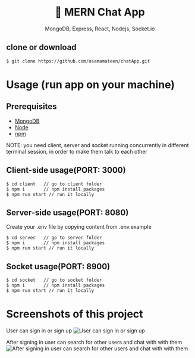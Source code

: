 <h1 align="center">
💬 MERN Chat App
</h1>
<p align="center">
MongoDB, Express, React, Nodejs, Socket.io
</p>


## clone or download
```terminal
$ git clone https://github.com/osamamateen/chatApp.git
```


# Usage (run app on your machine)

## Prerequisites
- [MongoDB](https://gist.github.com/nrollr/9f523ae17ecdbb50311980503409aeb3)
- [Node](https://nodejs.org/en/download/) 
- [npm](https://nodejs.org/en/download/package-manager/)

NOTE: you need client, server and socket running concurrently in different terminal session, in order to make them talk to each other

## Client-side usage(PORT: 3000)
```terminal
$ cd client   // go to client folder
$ npm i       // npm install packages
$ npm run start // run it locally
```

## Server-side usage(PORT: 8080)
Create your .env file by copying content from .env.example
```terminal
$ cd server   // go to server folder
$ npm i       // npm install packages
$ npm run start // run it locally
```


## Socket usage(PORT: 8900)

```terminal
$ cd socket   // go to socket folder
$ npm i       // npm install packages
$ npm run start // run it locally
```


# Screenshots of this project

User can sign in or sign up
![User can sign in or sign up](https://i.imgur.com/bhXYJIf.png)

After signing in user can search for other users and chat with with them
![After signing in user can search for other users and chat with with them](https://i.imgur.com/ielliO1.png)
